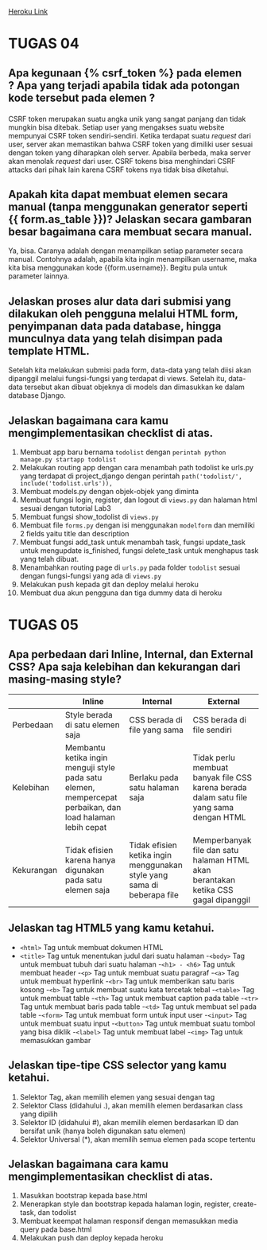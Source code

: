 [Heroku Link](https://tugasduapbpraihankusui.herokuapp.com/todolist/)

# TUGAS 04

## Apa kegunaan {% csrf_token %} pada elemen <form>? Apa yang terjadi apabila tidak ada potongan kode tersebut pada elemen <form>?
CSRF token merupakan suatu angka unik yang sangat panjang dan tidak mungkin bisa ditebak. Setiap user yang mengakses suatu website mempunyai CSRF token sendiri-sendiri. 
Ketika terdapat suatu _request_ dari user, server akan memastikan bahwa CSRF token yang dimiliki user sesuai dengan token yang diharapkan oleh server. Apabila berbeda, maka server akan menolak _request_ dari user.
CSRF tokens bisa menghindari CSRF attacks dari pihak lain karena CSRF tokens nya tidak bisa diketahui.
  
## Apakah kita dapat membuat elemen <form> secara manual (tanpa menggunakan generator seperti {{ form.as_table }})? Jelaskan secara gambaran besar bagaimana cara membuat <form> secara manual.
Ya, bisa. Caranya adalah dengan menampilkan setiap parameter secara manual. Contohnya adalah, apabila kita ingin menampilkan username, maka kita bisa menggunakan kode {{form.username}}. Begitu pula untuk parameter lainnya.

## Jelaskan proses alur data dari submisi yang dilakukan oleh pengguna melalui HTML form, penyimpanan data pada database, hingga munculnya data yang telah disimpan pada template HTML.
Setelah kita melakukan submisi pada form, data-data yang telah diisi akan dipanggil melalui fungsi-fungsi yang terdapat di views. Setelah itu, data-data tersebut akan dibuat objeknya di models dan dimasukkan ke dalam database Django.

## Jelaskan bagaimana cara kamu mengimplementasikan checklist di atas.
1. Membuat app baru bernama `todolist` dengan `perintah python manage.py startapp todolist`
2. Melakukan routing app dengan cara menambah path todolist ke urls.py yang terdapat di project_django dengan perintah `path('todolist/', include('todolist.urls')),`
3. Membuat models.py dengan objek-objek yang diminta
4. Membuat fungsi login, register, dan logout di `views.py` dan halaman html sesuai dengan tutorial Lab3
5. Membuat fungsi show_todolist di `views.py`
6. Membuat file `forms.py` dengan isi menggunakan `modelform` dan memiliki 2 fields yaitu title dan description
7. Membuat fungsi add_task untuk menambah task, fungsi update_task untuk mengupdate is_finished, fungsi delete_task untuk menghapus task yang telah dibuat.
8. Menambahkan routing page di `urls.py` pada folder `todolist` sesuai dengan fungsi-fungsi yang ada di `views.py`
9. Melakukan push kepada git dan deploy melalui heroku
10. Membuat dua akun pengguna dan tiga dummy data di heroku


# TUGAS 05

## Apa perbedaan dari Inline, Internal, dan External CSS? Apa saja kelebihan dan kekurangan dari masing-masing style?
| | Inline | Internal | External |
|-|--|--|--|
|Perbedaan|Style berada di satu elemen saja|CSS berada di file yang sama|CSS berada di file sendiri
|Kelebihan|Membantu ketika ingin menguji style pada satu elemen, mempercepat perbaikan, dan load halaman lebih cepat|Berlaku pada satu halaman saja|Tidak perlu membuat banyak file CSS karena berada dalam satu file yang sama dengan HTML|CSS bisa diberlakukan pada beberapa file HTML, ukuran HTML juga lebih kecil
|Kekurangan|Tidak efisien karena hanya digunakan pada satu elemen saja|Tidak efisien ketika ingin menggunakan style yang sama di beberapa file|Memperbanyak file dan satu halaman HTML akan berantakan ketika CSS gagal dipanggil


## Jelaskan tag HTML5 yang kamu ketahui.
- `<html>` Tag untuk membuat dokumen HTML
- `<title>` Tag untuk menentukan judul dari suatu halaman
-`<body>` Tag untuk membuat tubuh dari suatu halaman
-`<h1> - <h6>` Tag untuk membuat header
-`<p>` Tag untuk membuat suatu paragraf
-`<a>` Tag untuk membuat hyperlink
-`<br>` Tag untuk memberikan satu baris kosong
-`<b>` Tag untuk membuat suatu kata tercetak tebal
-`<table>` Tag untuk membuat table
-`<th>` Tag untuk membuat caption pada table
-`<tr>` Tag untuk membuat baris pada table
-`<td>` Tag untuk membuat sel pada table
-`<form>` Tag untuk membuat form untuk input user
-`<input>` Tag untuk membuat suatu input
-`<button>` Tag untuk membuat suatu tombol yang bisa diklik
-`<label>` Tag untuk membuat label
-`<img>` Tag untuk memasukkan gambar

## Jelaskan tipe-tipe CSS selector yang kamu ketahui.
1. Selektor Tag, akan memilih elemen yang sesuai dengan tag
2. Selektor Class (didahului .), akan memilih elemen berdasarkan class yang dipilih
3. Selektor ID (didahului #), akan memilih elemen berdasarkan ID dan bersifat unik (hanya boleh digunakan satu elemen)
4. Selektor Universal (*), akan memilih semua elemen pada scope tertentu

## Jelaskan bagaimana cara kamu mengimplementasikan checklist di atas.
1. Masukkan <link >bootstrap kepada base.html
2. Menerapkan style dan bootstrap kepada halaman login, register, create-task, dan todolist
3. Membuat keempat halaman responsif dengan memasukkan media query pada base.html
4. Melakukan push dan deploy kepada heroku



